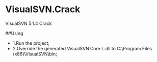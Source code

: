 # VisualSVN.Crack
VisualSVN 5.1.4 Crack

##Using
<ul>
<li>1.Run the project;</li>
<li>2.Override the generated VisualSVN.Core.L.dll to C:\Program Files (x86)\VisualSVN\bin;</li>
</ul>
